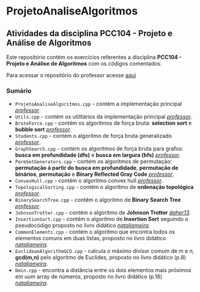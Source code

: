 # ProjetoAnaliseAlgoritmos

## Atividades da disciplina **PCC104 - Projeto e Análise de Algoritmos**

Este repositório contém os exercícios referentes a disciplina **PCC104 - Projeto e Análise de Algoritmos** com os códigos comentados. 

Para acessar o repositório do professor acesse [aqui](https://github.com/rcpsilva/DesignAndAnalysisofAlgorithms)

### Sumário

* ```ProjetoAnaliseAlgoritmos.cpp``` - contém a implementação principal *[professor](https://github.com/rcpsilva/DesignAndAnalysisofAlgorithms)*.
* ```Utils.cpp``` - contém os utilitários da implementação principal *[professor](https://github.com/rcpsilva/DesignAndAnalysisofAlgorithms)*.
* ```BruteForce.cpp``` - contém os algoritmos de força bruta: **selection sort** e **bubble sort** *[professor](https://github.com/rcpsilva/DesignAndAnalysisofAlgorithms)*.
* ```Students.cpp``` - contém o algoritmo de força bruta generalizado *[professor](https://github.com/rcpsilva/DesignAndAnalysisofAlgorithms)*.
* ```GraphSearch.cpp``` - contém os algoritmos de força bruta para grafos: **busca em profundidade (dfs)** e **busca em largura (bfs)** *[professor](https://github.com/rcpsilva/DesignAndAnalysisofAlgorithms)*.
* ```PermSetGenerators.cpp``` - contém os algoritmos de permutação: **permutação à partir do busca em profundidade**, **permutação de binários**, **permutação** e **Binary Reflected Gray Code** *[professor](https://github.com/rcpsilva/DesignAndAnalysisofAlgorithms)*.
* ```ConvexHull.cpp``` - contém o algoritmo convex hull *[professor](https://github.com/rcpsilva/DesignAndAnalysisofAlgorithms)*.
* ```TopologicalSorting.cpp``` - contém o algoritmo de **ordenação topológica** *[professor](https://github.com/rcpsilva/DesignAndAnalysisofAlgorithms)*.
* ```BinarySearchTree.cpp``` - contém o algoritmo de **Binary Search Tree** *[professor](https://github.com/rcpsilva/DesignAndAnalysisofAlgorithms)*.
* ```JohnsonTrotter.cpp``` - contém o algoritmo de **Johnson Trotter** *[daher13](https://github.com/daher13/paa/blob/main/johnsonTrotter.cpp)*.
* ```InsertionSort.cpp``` - contém o  algoritmo de **Insertion Sort** seguindo o pseudocódigo proposto no livro didático *[nataliameira](https://github.com/nataliameira/ProjetoAnaliseAlgoritmos)*.
* ```CommonElements.cpp``` - contém o  algoritmo que encontra todos os elementos comuns em duas listas, proposto no livro didático *[nataliameira](https://github.com/nataliameira/ProjetoAnaliseAlgoritmos)*.
* ```EuclideanAlgorithmGCD.cpp``` - calcula o máximo divisor comum de *m* e *n,*  **gcd(m,n)** pelo algoritmo de Euclides, proposto no livro didático (p.8) *[nataliameira](https://github.com/nataliameira/ProjetoAnaliseAlgoritmos)*.
* ```Dmin.cpp``` - encontra a distância entre os dois elementos mais próximos em uum array de números, proposto no livro didático (p.18) *[nataliameira](https://github.com/nataliameira/ProjetoAnaliseAlgoritmos)*.
